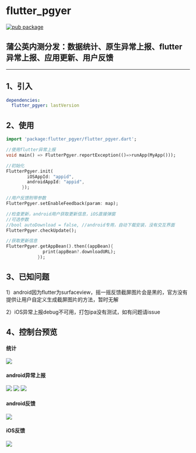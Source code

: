 # flutter_pgyer
[![pub package](https://img.shields.io/pub/v/flutter_pgyer.svg)](https://pub.dartlang.org/packages/flutter_pgyer)

## 蒲公英内测分发：数据统计、原生异常上报、flutter异常上报、应用更新、用户反馈

---

1、引入
--
```yaml
dependencies:
  flutter_pgyer: lastVersion
```

2、使用
----
```dart
import 'package:flutter_pgyer/flutter_pgyer.dart';

//使用flutter异常上报
void main() => FlutterPgyer.reportException(()=>runApp(MyApp()));

//初始化
FlutterPgyer.init(
        iOSAppId: "appid",
        androidAppId: "appid",
      });

//用户反馈附带参数
FlutterPgyer.setEnableFeedback(param: map);

//检查更新，android用户获取更新信息，iOS直接弹窗
//可选参数
//bool autoDownload = false, //android专用，自动下载安装，没有交互界面
FlutterPgyer.checkUpdate();

//获取更新信息
FlutterPgyer.getAppBean().then((appBean){
              print(appBean?.downloadURL);
            });
```
3、已知问题
----
1）android因为flutter为surfaceview，摇一摇反馈截屏图片会是黑的，官方没有提供让用户自定义生成截屏图片的方法，暂时无解

2）iOS异常上报debug不可用，打包ipa没有测试，如有问题请issue

4、控制台预览
----
#### 统计
![](https://github.com/crazecoder/flutter_pgyer/blob/master/screenshot/1.png)
#### android异常上报
![](https://github.com/crazecoder/flutter_pgyer/blob/master/screenshot/2.png)
![](https://github.com/crazecoder/flutter_pgyer/blob/master/screenshot/3.png)
![](https://github.com/crazecoder/flutter_pgyer/blob/master/screenshot/4.png)
#### android反馈
![](https://github.com/crazecoder/flutter_pgyer/blob/master/screenshot/5.png)
#### iOS反馈
![](https://github.com/crazecoder/flutter_pgyer/blob/master/screenshot/6.png)



